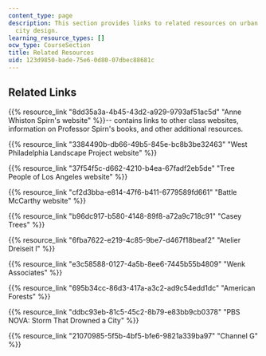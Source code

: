 ```yaml
---
content_type: page
description: This section provides links to related resources on urban nature and
  city design.
learning_resource_types: []
ocw_type: CourseSection
title: Related Resources
uid: 123d9850-bade-75e6-0d80-07dbec88681c
---
```


Related Links
-------------

{{% resource_link "8dd35a3a-4b45-43d2-a929-9793af51ac5d" "Anne Whiston Spirn's website" %}}\-- contains links to other class websites, information on Professor Spirn's books, and other additional resources.

{{% resource_link "3384490b-db66-49b5-845e-bc8b3be32463" "West Philadelphia Landscape Project website" %}}

{{% resource_link "37f54f5c-d662-4210-b4ea-67fadf2eb5de" "Tree People of Los Angeles website" %}}

{{% resource_link "cf2d3bba-e814-47f6-b411-6779589fd661" "Battle McCarthy website" %}}

{{% resource_link "b96dc917-b580-4148-89f8-a72a9c718c91" "Casey Trees" %}}

{{% resource_link "6fba7622-e219-4c85-9be7-d467f18beaf2" "Atelier Dreiseit l" %}}

{{% resource_link "e3c58588-0127-4a5b-8ee6-7445b55b4809" "Wenk Associates" %}}

{{% resource_link "695b34cc-86d3-417a-a3c2-ad9c54edd1dc" "American Forests" %}}

{{% resource_link "ddbc93eb-81c5-45c2-8b79-e83bb9cb0378" "PBS NOVA: Storm That Drowned a City" %}}

{{% resource_link "21070985-5f5b-4bf5-bfe6-9821a339ba97" "Channel G" %}}